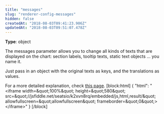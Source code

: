 ```yaml
---
title: "messages"
slug: "renderer-config-messages"
hidden: false
createdAt: "2018-08-03T09:41:23.906Z"
updatedAt: "2018-08-03T09:51:07.478Z"
---
```

**Type**: object

The messages parameter allows you to change all kinds of texts that are displayed on the chart: section labels, tooltip texts, static text objects ... you name it. 

Just pass in an object with the original texts as keys, and the translations as values.

For a more detailed explanation, check [this page](http://support.seats.io/integrating-seats-io/multi-language-i18n-support).
[block:html]
{
  &quot;html&quot;: &quot;&lt;iframe width=\&quot;100%\&quot; height=\&quot;580\&quot; src=\&quot;//jsfiddle.net/seatsio/k2xvn8rq/embedded/js,html,result/\&quot; allowfullscreen=\&quot;allowfullscreen\&quot; frameborder=\&quot;0\&quot;&gt;&lt;/iframe&gt;&quot;
}
[/block]
